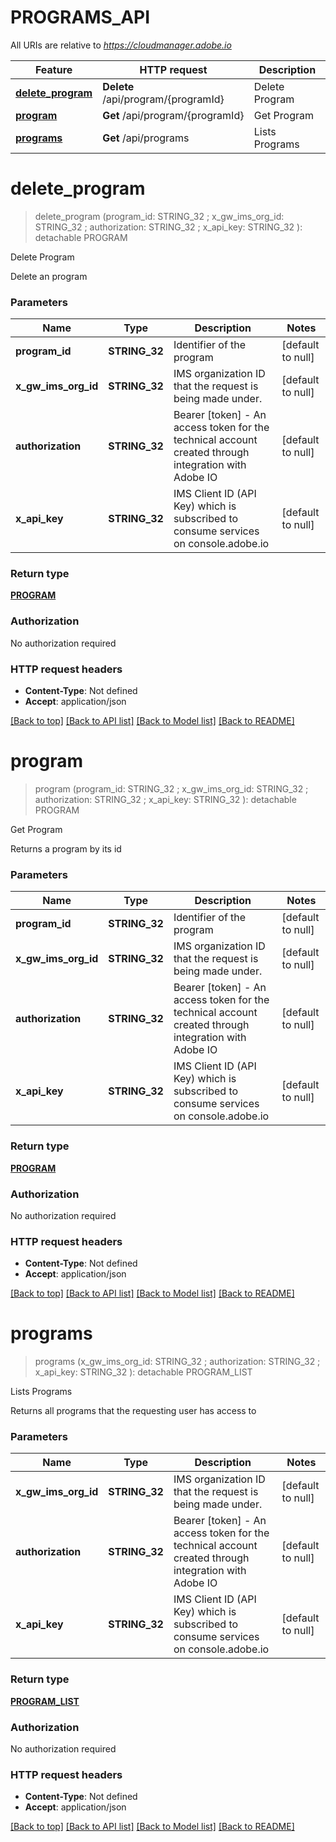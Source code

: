 # PROGRAMS_API

All URIs are relative to *https://cloudmanager.adobe.io*

Feature | HTTP request | Description
------------- | ------------- | -------------
[**delete_program**](PROGRAMS_API.md#delete_program) | **Delete** /api/program/{programId} | Delete Program
[**program**](PROGRAMS_API.md#program) | **Get** /api/program/{programId} | Get Program
[**programs**](PROGRAMS_API.md#programs) | **Get** /api/programs | Lists Programs


# **delete_program**
> delete_program (program_id: STRING_32 ; x_gw_ims_org_id: STRING_32 ; authorization: STRING_32 ; x_api_key: STRING_32 ): detachable PROGRAM
	

Delete Program

Delete an program


### Parameters

Name | Type | Description  | Notes
------------- | ------------- | ------------- | -------------
 **program_id** | **STRING_32**| Identifier of the program | [default to null]
 **x_gw_ims_org_id** | **STRING_32**| IMS organization ID that the request is being made under. | [default to null]
 **authorization** | **STRING_32**| Bearer [token] - An access token for the technical account created through integration with Adobe IO | [default to null]
 **x_api_key** | **STRING_32**| IMS Client ID (API Key) which is subscribed to consume services on console.adobe.io | [default to null]

### Return type

[**PROGRAM**](Program.md)

### Authorization

No authorization required

### HTTP request headers

 - **Content-Type**: Not defined
 - **Accept**: application/json

[[Back to top]](#) [[Back to API list]](../README.md#documentation-for-api-endpoints) [[Back to Model list]](../README.md#documentation-for-models) [[Back to README]](../README.md)

# **program**
> program (program_id: STRING_32 ; x_gw_ims_org_id: STRING_32 ; authorization: STRING_32 ; x_api_key: STRING_32 ): detachable PROGRAM
	

Get Program

Returns a program by its id


### Parameters

Name | Type | Description  | Notes
------------- | ------------- | ------------- | -------------
 **program_id** | **STRING_32**| Identifier of the program | [default to null]
 **x_gw_ims_org_id** | **STRING_32**| IMS organization ID that the request is being made under. | [default to null]
 **authorization** | **STRING_32**| Bearer [token] - An access token for the technical account created through integration with Adobe IO | [default to null]
 **x_api_key** | **STRING_32**| IMS Client ID (API Key) which is subscribed to consume services on console.adobe.io | [default to null]

### Return type

[**PROGRAM**](Program.md)

### Authorization

No authorization required

### HTTP request headers

 - **Content-Type**: Not defined
 - **Accept**: application/json

[[Back to top]](#) [[Back to API list]](../README.md#documentation-for-api-endpoints) [[Back to Model list]](../README.md#documentation-for-models) [[Back to README]](../README.md)

# **programs**
> programs (x_gw_ims_org_id: STRING_32 ; authorization: STRING_32 ; x_api_key: STRING_32 ): detachable PROGRAM_LIST
	

Lists Programs

Returns all programs that the requesting user has access to


### Parameters

Name | Type | Description  | Notes
------------- | ------------- | ------------- | -------------
 **x_gw_ims_org_id** | **STRING_32**| IMS organization ID that the request is being made under. | [default to null]
 **authorization** | **STRING_32**| Bearer [token] - An access token for the technical account created through integration with Adobe IO | [default to null]
 **x_api_key** | **STRING_32**| IMS Client ID (API Key) which is subscribed to consume services on console.adobe.io | [default to null]

### Return type

[**PROGRAM_LIST**](programList.md)

### Authorization

No authorization required

### HTTP request headers

 - **Content-Type**: Not defined
 - **Accept**: application/json

[[Back to top]](#) [[Back to API list]](../README.md#documentation-for-api-endpoints) [[Back to Model list]](../README.md#documentation-for-models) [[Back to README]](../README.md)

